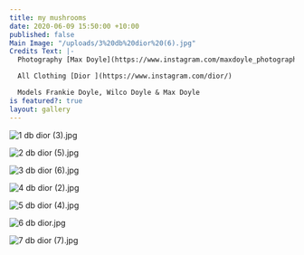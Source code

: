```yaml
---
title: my mushrooms
date: 2020-06-09 15:50:00 +10:00
published: false
Main Image: "/uploads/3%20db%20dior%20(6).jpg"
Credits Text: |-
  Photography [Max Doyle](https://www.instagram.com/maxdoyle_photographer/) & Frankie Doyle

  All Clothing [Dior ](https://www.instagram.com/dior/)

  Models Frankie Doyle, Wilco Doyle & Max Doyle
is featured?: true
layout: gallery
---
```


![1 db dior (3).jpg](/uploads/1%20db%20dior%20(3).jpg)

![2 db dior (5).jpg](/uploads/2%20db%20dior%20(5).jpg)

![3 db dior (6).jpg](/uploads/3%20db%20dior%20(6).jpg)

![4 db dior (2).jpg](/uploads/4%20db%20dior%20(2).jpg)

![5 db dior (4).jpg](/uploads/5%20db%20dior%20(4).jpg)

![6 db dior.jpg](/uploads/6%20db%20dior.jpg)

![7 db dior (7).jpg](/uploads/7%20db%20dior%20(7).jpg)